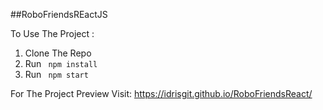 ##RoboFriendsREactJS


To Use The Project : 
1. Clone The Repo
2. Run `` npm install``
2. Run `` npm start``

For The Project Preview Visit:
https://idrisgit.github.io/RoboFriendsReact/
